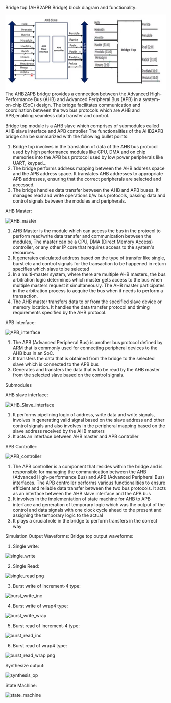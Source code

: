 Bridge top (AHB2APB Bridge) block diagram and functionality:
<div>
  <img alt="demo", src = "./image1.png"/>
</div>
The AHB2APB bridge provides a connection between the Advanced High-Performance Bus (AHB) and Advanced Peripheral Bus (APB) in a system-on-chip (SoC) design. The bridge facilitates communication and coordination between the two bus protocols which are AHB and APB,enabling seamless data transfer and control. 

Bridge top module is a AHB slave which comprises of submodules called AHB slave interface and APB controller 
The functionalities of the AHB2APB bridge can be summarized with the following bullet points:
1. Bridge top involves in the translation of data of the AHB bus protocol used by high performance modules like CPU, DMA and on chip memories into the APB bus protocol used by low power peripherals like UART, keypad…
2. The bridge performs address mapping between the AHB address space and the APB address space. It translates AHB addresses to appropriate APB addresses, ensuring that the correct peripherals are selected and accessed.
3. The bridge handles data transfer between the AHB and APB buses. It manages read and write operations b/w bus protocols, passing data and control signals between the modules and peripherals.

AHB Master:


![AHB_master](https://github.com/Rakeshgupta2020/AHB2APB-Brdige-Implementation-uisng-verilog-HDL/assets/126176140/d767a4d3-7c04-4599-9ee6-287dbdc2f4d6)

1. AHB Master is the module which can access the bus in the protocol to perform read/write data transfer and communication between the modules, The master can be a CPU, DMA (Direct Memory Access) controller, or any other IP core that requires access to the system's resources.
2. It generates calculated address based on the type of transfer like single, burst etc and control signals for the transaction to be happened in return specifies which slave to be selected
3. In a multi-master system, where there are multiple AHB masters, the bus arbitration logic determines which master gets access to the bus when multiple masters request it simultaneously. The AHB master participates in the arbitration process to acquire the bus when it needs to perform a transaction.
4. The AHB master transfers data to or from the specified slave device or memory location. It handles the data transfer protocol and timing requirements specified by the AHB protocol.

APB Interface:


![APB_interface](https://github.com/Rakeshgupta2020/AHB2APB-Brdige-Implementation-uisng-verilog-HDL/assets/126176140/9bf9b04d-6c23-482f-a2c8-4f0b94a7f94a)

1. The APB (Advanced Peripheral Bus) is another bus protocol defined by ARM that is commonly used for connecting peripheral devices to the AHB bus in an SoC.
2. It transfers the data that is obtained from the bridge to the selected slave which is connected to the APB bus
3. Generates and transfers the data that is to be read by the AHB master from the selected slave based on the control signals.


Submodules

AHB slave interface:


![AHB_Slave_interface](https://github.com/Rakeshgupta2020/AHB2APB-Brdige-Implementation-uisng-verilog-HDL/assets/126176140/fe590e67-b6d2-40c7-bcb7-ac331be06956)

1. It performs pipelining logic of address, write data and write signals, involves in generating valid signal based on the slave address and other control signals and also involves in the peripheral mapping based on the slave address received by the AHB masters
2. It acts an interface between AHB master and APB controller

APB Controller:


![APB_controller](https://github.com/Rakeshgupta2020/AHB2APB-Brdige-Implementation-uisng-verilog-HDL/assets/126176140/2e296cd7-1710-42b7-9bfa-bf1cd4ec87eb)

1. The APB controller is a component that resides within the bridge and is responsible for managing the communication between the AHB (Advanced High-performance Bus) and APB (Advanced Peripheral Bus) interfaces. The APB controller performs various functionalities to ensure efficient and reliable data transfer between the two bus protocols. It acts as an interface between the AHB slave interface and the APB bus
2. It involves in the implementation of state machine for AHB to APB interface and generation of temporary logic which was the output of the control and data signals with one clock cycle ahead to the present and assigning the temporary logic to the actual
3. It plays a crucial role in the bridge to perform transfers in the correct way

Simulation Output Waveforms:
Bridge top output waveforms:
1. Single write:


![single_write](https://github.com/Rakeshgupta2020/AHB2APB-Brdige-Implementation-uisng-verilog-HDL/assets/126176140/5cc33cda-0388-4e73-ad68-a8c73deae089)

2. Single Read:


![single_read png ](https://github.com/Rakeshgupta2020/AHB2APB-Brdige-Implementation-uisng-verilog-HDL/assets/126176140/e5f67e6a-9973-4d3e-aa60-a92148f69bb0)

3. Burst write of increment-4 type:


![burst_write_inc](https://github.com/Rakeshgupta2020/AHB2APB-Brdige-Implementation-uisng-verilog-HDL/assets/126176140/da3c3212-fa20-4f96-8a05-02f87d1a883d)

4. Burst write of wrap4 type:


![burst_write_wrap](https://github.com/Rakeshgupta2020/AHB2APB-Brdige-Implementation-uisng-verilog-HDL/assets/126176140/1ff5a77a-9c6a-4619-b031-d9cbb4b77ccf)

5. Burst read of increment-4 type:

![burst_read_inc](https://github.com/Rakeshgupta2020/AHB2APB-Brdige-Implementation-uisng-verilog-HDL/assets/126176140/d131e2ba-652d-4540-a73e-2134e0e31c75)


6. Burst read of wrap4 type:

![burst_read_wrap png ](https://github.com/Rakeshgupta2020/AHB2APB-Brdige-Implementation-uisng-verilog-HDL/assets/126176140/dc077b5f-a25f-4141-b3b1-4a6d658fadce)


Synthesize output:


![synthesis_op](https://github.com/Rakeshgupta2020/AHB2APB-Brdige-Implementation-uisng-verilog-HDL/assets/126176140/f9b918fd-52f1-4580-9e56-12fd4277b94d)


State Machine:

![state_machine](https://github.com/Rakeshgupta2020/AHB2APB-Brdige-Implementation-uisng-verilog-HDL/assets/126176140/90848c67-929e-46a7-a7a9-d2b1c524ba97)



